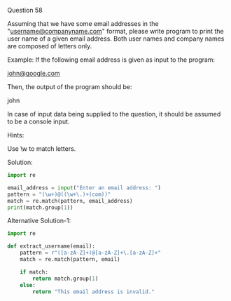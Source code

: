 Question 58

Assuming that we have some email addresses in the "username@companyname.com" format, please write program to print the user name of a given email address. Both user names and company names are composed of letters only.

Example: If the following email address is given as input to the program:

john@google.com

Then, the output of the program should be:

john

In case of input data being supplied to the question, it should be assumed to be a console input.

Hints:

Use \w to match letters.

Solution:

```python
import re

email_address = input("Enter an email address: ")
pattern = "(\w+)@((\w+\.)+(com))"
match = re.match(pattern, email_address) 
print(match.group(1))
```

Alternative Solution-1:


```python
import re

def extract_username(email):
    pattern = r"([a-zA-Z]+)@[a-zA-Z]+\.[a-zA-Z]+"
    match = re.match(pattern, email)

    if match:
        return match.group(1)
    else:
        return "This email address is invalid."
```
